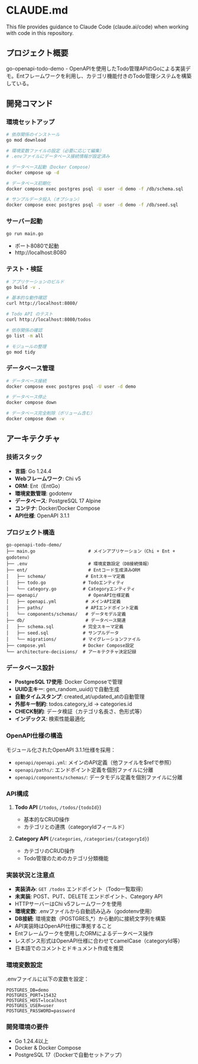# CLAUDE.md

This file provides guidance to Claude Code (claude.ai/code) when working with code in this repository.

## プロジェクト概要

go-openapi-todo-demo - OpenAPIを使用したTodo管理APIのGoによる実装デモ。Entフレームワークを利用し、カテゴリ機能付きのTodo管理システムを構築している。

## 開発コマンド

### 環境セットアップ
```bash
# 依存関係のインストール
go mod download

# 環境変数ファイルの設定（必要に応じて編集）
# .envファイルにデータベース接続情報が設定済み

# データベース起動（Docker Compose）
docker compose up -d

# データベース初期化
docker compose exec postgres psql -U user -d demo -f /db/schema.sql

# サンプルデータ投入（オプション）
docker compose exec postgres psql -U user -d demo -f /db/seed.sql
```

### サーバー起動
```bash
go run main.go
```
- ポート8080で起動
- http://localhost:8080

### テスト・検証
```bash
# アプリケーションのビルド
go build -v .

# 基本的な動作確認
curl http://localhost:8080/

# Todo API のテスト
curl http://localhost:8080/todos

# 依存関係の確認
go list -m all

# モジュールの整理
go mod tidy
```

### データベース管理
```bash
# データベース接続
docker compose exec postgres psql -U user -d demo

# データベース停止
docker compose down

# データベース完全削除（ボリューム含む）
docker compose down -v
```

## アーキテクチャ

### 技術スタック
- **言語**: Go 1.24.4
- **Webフレームワーク**: Chi v5
- **ORM**: Ent（EntGo）
- **環境変数管理**: godotenv
- **データベース**: PostgreSQL 17 Alpine
- **コンテナ**: Docker/Docker Compose
- **API仕様**: OpenAPI 3.1.1

### プロジェクト構造
```
go-openapi-todo-demo/
├── main.go                    # メインアプリケーション（Chi + Ent + godotenv）
├── .env                       # 環境変数設定（DB接続情報）
├── ent/                       # Entコード生成済みORM
│   ├── schema/               # Entスキーマ定義
│   ├── todo.go              # Todoエンティティ
│   └── category.go          # Categoryエンティティ
├── openapi/                   # OpenAPI仕様定義
│   ├── openapi.yml           # メインAPI定義
│   ├── paths/                # APIエンドポイント定義
│   └── components/schemas/   # データモデル定義
├── db/                       # データベース関連
│   ├── schema.sql           # 完全スキーマ定義
│   ├── seed.sql             # サンプルデータ
│   └── migrations/          # マイグレーションファイル
├── compose.yml              # Docker Compose設定
└── architecture-decisions/  # アーキテクチャ決定記録
```

### データベース設計
- **PostgreSQL 17使用**: Docker Composeで管理
- **UUID主キー**: gen_random_uuid()で自動生成
- **自動タイムスタンプ**: created_at/updated_atの自動管理
- **外部キー制約**: todos.category_id → categories.id
- **CHECK制約**: データ検証（カテゴリ名長さ、色形式等）
- **インデックス**: 検索性能最適化

### OpenAPI仕様の構造
モジュール化されたOpenAPI 3.1.1仕様を採用：
- `openapi/openapi.yml`: メインのAPI定義（他ファイルを$refで参照）
- `openapi/paths/`: エンドポイント定義を個別ファイルに分離
- `openapi/components/schemas/`: データモデル定義を個別ファイルに分離

### API構成
1. **Todo API** (`/todos`, `/todos/{todoId}`)
   - 基本的なCRUD操作
   - カテゴリとの連携（categoryIdフィールド）

2. **Category API** (`/categories`, `/categories/{categoryId}`)
   - カテゴリのCRUD操作
   - Todo管理のためのカテゴリ分類機能

### 実装状況と注意点
- **実装済み**: `GET /todos` エンドポイント（Todo一覧取得）
- **未実装**: POST、PUT、DELETE エンドポイント、Category API
- HTTPサーバーはChi v5フレームワークを使用
- **環境変数**: .envファイルから自動読み込み（godotenv使用）
- **DB接続**: 環境変数（POSTGRES_*）から動的に接続文字列を構築
- API実装時はOpenAPI仕様に準拠すること
- Entフレームワークを使用したORMによるデータベース操作
- レスポンス形式はOpenAPI仕様に合わせてcamelCase（categoryId等）
- 日本語でのコメントとドキュメント作成を推奨

### 環境変数設定
.envファイルに以下の変数を設定：
```
POSTGRES_DB=demo
POSTGRES_PORT=15432
POSTGRES_HOST=localhost
POSTGRES_USER=user
POSTGRES_PASSWORD=password
```

### 開発環境の要件
- Go 1.24.4以上
- Docker & Docker Compose
- PostgreSQL 17（Dockerで自動セットアップ）